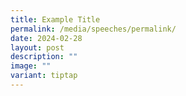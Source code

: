 ```yaml
---
title: Example Title
permalink: /media/speeches/permalink/
date: 2024-02-28
layout: post
description: ""
image: ""
variant: tiptap
---
```

